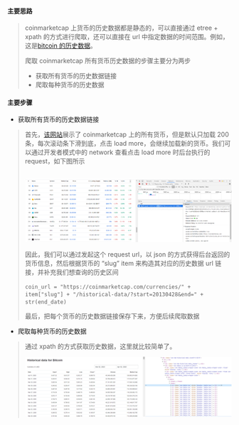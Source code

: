 #### 主要思路

> coinmarketcap 上货币的历史数据都是静态的，可以直接通过 etree + xpath 的方式进行爬取，还可以直接在 url 中指定数据的时间范围。例如，这是[bitcoin 的历史数据](https://coinmarketcap.com/currencies/bitcoin/historical-data/?start=20130429&end=20200402)。
>
> 爬取 coinmarketcap 所有货币历史数据的步骤主要分为两步
>
> * 获取所有货币的历史数据链接
> * 爬取每种货币的历史数据



#### 主要步骤

* 获取所有货币的历史数据链接

> 首先，[该网站](https://coinmarketcap.com/all/views/all/)展示了 coinmarketcap 上的所有货币，但是默认只加载 200 条，每次滚动条下滑到底，点击 load more，会继续加载新的货币。我们可以通过开发者模式中的 network 查看点击 load more 时后台执行的 request，如下图所示
>
> ​	![image](https://github.com/liuzf13/crawler/blob/master/images/coinmarketcap_request.jpg)
>
> 因此，我们可以通过发起这个 request url，以 json 的方式获得后台返回的货币信息，然后根据货币的 “slug” item 来构造其对应的历史数据 url 链接，并补充我们想查询的历史区间
>
> `coin_url = "https://coinmarketcap.com/currencies/" + item["slug"] + "/historical-data/?start=20130428&end=" + str(end_date)`
>
> 最后，把每个货币的历史数据链接保存下来，方便后续爬取数据



* 爬取每种货币的历史数据

> 通过 xpath 的方式获取历史数据，这里就比较简单了。
>
> ![image](https://github.com/liuzf13/crawler/blob/master/images/coinmarketcap_xpath.jpg)

